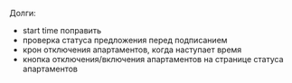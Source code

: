 Долги:

- start time поправить
- проверка статуса предложения перед подписанием
- крон отключения апартаментов, когда наступает время
- кнопка отключения/включения апартаментов на странице статуса апартаментов